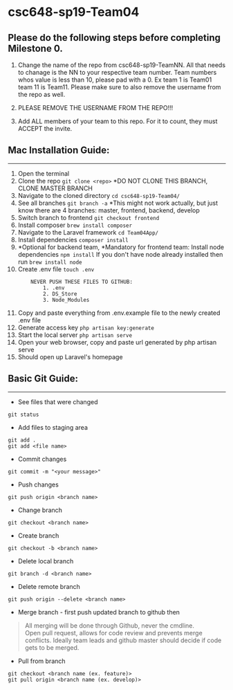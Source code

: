 # csc648-sp19-Team04

## Please do the following steps before completing Milestone 0.
1. Change the name of the repo from csc648-sp19-TeamNN. All that needs to chanage is the NN to your respective team number. Team numbers whos value is less than 10, please pad with a 0. Ex team 1 is Team01 team 11 is Team11. Please make sure to also remove the username from the repo as well.

1. PLEASE REMOVE THE USERNAME FROM THE REPO!!!

2. Add ALL members of your team to this repo. For it to count, they must ACCEPT the invite.


## Mac Installation Guide:
----------
1. Open the terminal
2. Clone the repo `git clone <repo>` *DO NOT CLONE THIS BRANCH, CLONE MASTER BRANCH
3. Navigate to the cloned directory `cd csc648-sp19-Team04/`
4. See all branches `git branch -a` *This might not work actually, but just know there are 4 branches: master, frontend, backend, develop
5. Switch branch to frontend `git checkout frontend`
6. Install composer `brew install composer`
7. Navigate to the Laravel framework `cd Team04App/`
8. Install dependencies `composer install`
9. *Optional for backend team, 
   *Mandatory for frontend team:
    Install node dependencies `npm install`
    If you don't have node already installed then run `brew install node`
9. Create .env file `touch .env`
    ```
        NEVER PUSH THESE FILES TO GITHUB:
            1. .env
            2. DS_Store
            3. Node_Modules
    ```
10. Copy and paste everything from .env.example file to the newly created .env file
11. Generate access key `php artisan key:generate`
12. Start the local server `php artisan serve`
13. Open your web browser, copy and paste url generated by php artisan serve 
14. Should open up Laravel's homepage

## Basic Git Guide:
----------
- See files that were changed
```
git status
```
- Add files to staging area
```
git add .
git add <file name>
```
- Commit changes
```
git commit -m "<your message>"
```
- Push changes
```
git push origin <branch name>
```
- Change branch
```
git checkout <branch name>
```
- Create branch
```
git checkout -b <branch name>
```
- Delete local branch 
```
git branch -d <branch name>
```
- Delete remote branch 
```
git push origin --delete <branch name>
```
- Merge branch - first push updated branch to github then
> All merging will be done through Github, never the cmdline.   
> Open pull request, allows for code review and prevents merge conflicts. 
> Ideally team leads and github master should decide if code gets to be merged. 

- Pull from branch
```
git checkout <branch name (ex. feature)>
git pull origin <branch name (ex. develop)>
```

